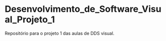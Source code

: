 # Desenvolvimento_de_Software_Visual_Projeto_1
Repositório para o projeto 1 das aulas de DDS visual.
